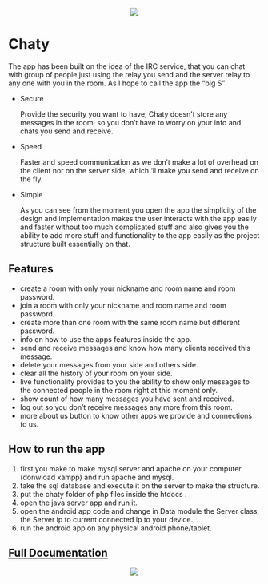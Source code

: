 <p align="center">
  <img src="https://github.com/khaledsabry97/Chaty/blob/master/Chaty2.png">
</p>


# Chaty
The app has been built on the idea of the IRC service, that you can chat with group of people just using the relay you send and the server relay to any one with you in the room.
As I hope to call the app the “big S”

- Secure

  Provide the security you want to have, Chaty doesn’t store any messages in the room,
  so you don’t have to worry on your info and chats you send and receive.
- Speed

  Faster and speed communication as we don’t make a lot of overhead on the client nor
  on the server side, which ‘ll make you send and receive on the fly.
- Simple

  As you can see from the moment you open the app the simplicity of the design and
  implementation makes the user interacts with the app easily and faster without too
  much complicated stuff and also gives you the ability to add more stuff and
  functionality to the app easily as the project structure built essentially on that.
  

## Features
- create a room with only your nickname and room name and room password.
- join a room with only your nickname and room name and room password.
- create more than one room with the same room name but different password.
- info on how to use the apps features inside the app.
- send and receive messages and know how many clients received this message.
- delete your messages from your side and others side.
- clear all the history of your room on your side.
- live functionality provides to you the ability to show only messages to the connected people in the room right at this moment only.
- show count of how many messages you have sent and received.
- log out so you don’t receive messages any more from this room.
- more about us button to know other apps we provide and connections to us.

## How to run the app

1) first you make to make mysql server and apache on your computer (donwload xampp) and run apache and mysql.
2) take the sql database and execute it on the server to make the structure.
3) put the chaty folder of php files inside the htdocs .
4) open the java server app and run it.
5) open the android app code and change in Data module the Server class, the Server ip to current connected ip to your device.
6) run the android app on any physical android phone/tablet.

## [Full Documentation](https://github.com/khaledsabry97/Chaty/blob/master/Project%20Documentation.pdf)

<p align="center">
  <img src="https://github.com/khaledsabry97/Chaty/blob/master/Chaty1.jpg">
</p>
